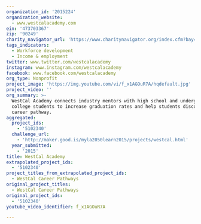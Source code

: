 ```yaml
---
organization_id: '2015224'
organization_website:
  - www.westcalacademy.com
ein: '473703367'
zip: '90249'
charity_navigator_url: 'https://www.charitynavigator.org/index.cfm?bay=search.profile&ein=473703367'
tags_indicators:
  - Workforce development
  - Income & employment
twitter: www.twitter.com/westcalacademy
instagram: www.instagram.com/westcalacademy
facebook: www.facebook.com/westcalacademy
org_type: Nonprofit
project_image: 'https://img.youtube.com/vi/f_x1AGOuR7A/hqdefault.jpg'
project_video: ''
org_summary: >-
  WestCal Academy connects industry mentors with high school and undergraduate
  college students to increase graduation rates and help students discover their
  career pathway.
aggregated:
  project_ids:
    - '5102340'
  challenge_url:
    - 'http://maker.good.is/myla2050learn2015/projects/westcal.html'
  year_submitted:
    - '2015'
title: WestCal Academy
extrapolated_project_ids:
  - '5102340'
project_titles_from_extrapolated_project_ids:
  - WestCal Career Pathways
original_project_titles:
  - WestCal Career Pathways
original_project_ids:
  - '5102340'
youtube_video_identifier: f_x1AGOuR7A

---
```

